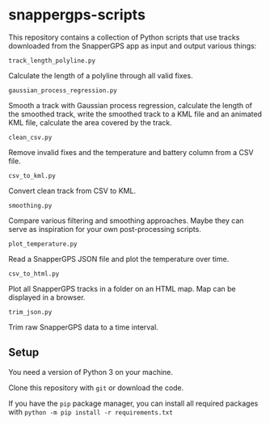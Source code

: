 # snappergps-scripts

This repository contains a collection of Python scripts that use tracks downloaded from the SnapperGPS app as input and output various things:

`track_length_polyline.py`

Calculate the length of a polyline through all valid fixes.

`gaussian_process_regression.py`

Smooth a track with Gaussian process regression, calculate the length of the smoothed track, write the smoothed track to a KML file and an animated KML file, calculate the area covered by the track.

`clean_csv.py`

Remove invalid fixes and the temperature and battery column from a CSV file.

`csv_to_kml.py`

Convert clean track from CSV to KML.

`smoothing.py`

Compare various filtering and smoothing approaches.
Maybe they can serve as inspiration for your own post-processing scripts.

`plot_temperature.py`

Read a SnapperGPS JSON file and plot the temperature over time.

`csv_to_html.py`

Plot all SnapperGPS tracks in a folder on an HTML map.
Map can be displayed in a browser.

`trim_json.py`

Trim raw SnapperGPS data to a time interval.

## Setup

You need a version of Python 3 on your machine.

Clone this repository with `git` or download the code.

If you have the `pip` package manager, you can install all required packages with `python -m pip install -r requirements.txt`
